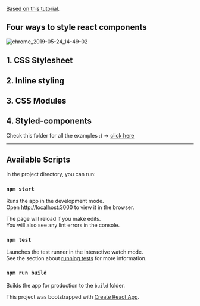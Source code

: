 [Based on this tutorial](https://codeburst.io/4-four-ways-to-style-react-components-ac6f323da822).

## Four ways to style react components

![chrome_2019-05-24_14-49-02](https://user-images.githubusercontent.com/20374208/58325666-2292f900-7e33-11e9-923f-a79487924a6c.png)


## 1. CSS Stylesheet
## 2. Inline styling
## 3. CSS Modules
## 4. Styled-components

Check this folder for all the examples :) => [click here](https://github.com/goxr3plus/react-style-tutorial/tree/master/src/containers/expert)


----

## Available Scripts

In the project directory, you can run:

### `npm start`

Runs the app in the development mode.<br>
Open [http://localhost:3000](http://localhost:3000) to view it in the browser.

The page will reload if you make edits.<br>
You will also see any lint errors in the console.

### `npm test`

Launches the test runner in the interactive watch mode.<br>
See the section about [running tests](https://facebook.github.io/create-react-app/docs/running-tests) for more information.

### `npm run build`

Builds the app for production to the `build` folder.<br>


This project was bootstrapped with [Create React App](https://github.com/facebook/create-react-app).
